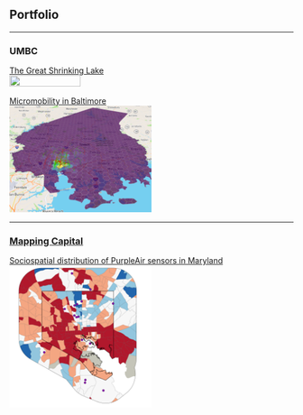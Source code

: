 ## Portfolio

---

### UMBC

[The Great Shrinking Lake](/381_proj)
<a href="/381_proj"> <br/>
<img src="381_proj/images/true_color.gif" width = "50%" height = "50%"/>
</a>


[Micromobility in Baltimore](/finalproj/index.md)
<a href="/finalproj"> <br/>
<img src="finalproj/images/Screenshot 2022-05-09 131724.png" width = "50%" height = "50%"/>
</a>

---

### [Mapping Capital](https://mapping.capital)

[Sociospatial distribution of PurpleAir sensors in Maryland](/dss/purple.md) <br/>
<a href="/finalproj/index.md"><img src="images/it worked MHI.png?raw=true" width = "50%" height = "50%"/></a>


